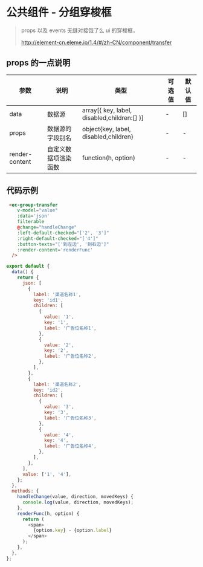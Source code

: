 # 公共组件 - 分组穿梭框

> props 以及 events 无缝对接饿了么 ui 的穿梭框，
>
> http://element-cn.eleme.io/1.4/#/zh-CN/component/transfer

## props 的一点说明

| 参数           | 说明                 | 类型                                        | 可选值 | 默认值 |
| -------------- | -------------------- | ------------------------------------------- | ------ | ------ |
| data           | 数据源               | array[{ key, label, disabled,children:[] }] | -      | []     |
| props          | 数据源的字段别名     | object{key, label, disabled,children}       | -      | -      |
| render-content | 自定义数据项渲染函数 | function(h, option)                         | -      | -      |

## 代码示例

```html
 <ec-group-transfer
    v-model="value"
    :data='json'
    filterable
    @change="handleChange"
    :left-default-checked="['2', '3']"
    :right-default-checked="['4']"
    :button-texts="['到左边', '到右边']"
    :render-content='renderFunc'
  />
```

```javascript
export default {
  data() {
    return {
      json: [
        {
          label: '渠道名称1',
          key: 'id1',
          children: [
            {
              value: '1',
              key: '1',
              label: '广告位名称1',
            },
            {
              value: '2',
              key: '2',
              label: '广告位名称2',
            },
          ],
        },
        {
          label: '渠道名称2',
          key: 'id2',
          children: [
            {
              value: '3',
              key: '3',
              label: '广告位名称3',
            },
            {
              value: '4',
              key: '4',
              label: '广告位名称4',
            },
          ],
        },
      ],
      value: ['1', '4'],
    };
  },
  methods: {
    handleChange(value, direction, movedKeys) {
      console.log(value, direction, movedKeys);
    },
    renderFunc(h, option) {
      return (
        <span>
          {option.key} - {option.label}
        </span>
      );
    },
  },
};
```
